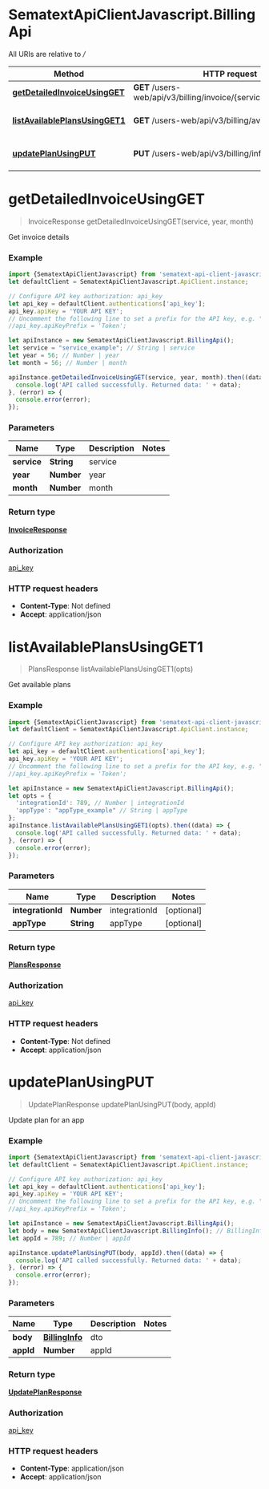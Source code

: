 # SematextApiClientJavascript.BillingApi

All URIs are relative to */*

| Method                                                                       | HTTP request                                                       | Description            |
| ---------------------------------------------------------------------------- | ------------------------------------------------------------------ | ---------------------- |
| [**getDetailedInvoiceUsingGET**](BillingApi.md#getDetailedInvoiceUsingGET)   | **GET** /users-web/api/v3/billing/invoice/{service}/{year}/{month} | Get invoice details    |
| [**listAvailablePlansUsingGET1**](BillingApi.md#listAvailablePlansUsingGET1) | **GET** /users-web/api/v3/billing/availablePlans                   | Get available plans    |
| [**updatePlanUsingPUT**](BillingApi.md#updatePlanUsingPUT)                   | **PUT** /users-web/api/v3/billing/info/{appId}                     | Update plan for an app |

<a name="getDetailedInvoiceUsingGET"></a>

# **getDetailedInvoiceUsingGET**

> InvoiceResponse getDetailedInvoiceUsingGET(service, year, month)

Get invoice details

### Example

```javascript
import {SematextApiClientJavascript} from 'sematext-api-client-javascript';
let defaultClient = SematextApiClientJavascript.ApiClient.instance;

// Configure API key authorization: api_key
let api_key = defaultClient.authentications['api_key'];
api_key.apiKey = 'YOUR API KEY';
// Uncomment the following line to set a prefix for the API key, e.g. "Token" (defaults to null)
//api_key.apiKeyPrefix = 'Token';

let apiInstance = new SematextApiClientJavascript.BillingApi();
let service = "service_example"; // String | service
let year = 56; // Number | year
let month = 56; // Number | month

apiInstance.getDetailedInvoiceUsingGET(service, year, month).then((data) => {
  console.log('API called successfully. Returned data: ' + data);
}, (error) => {
  console.error(error);
});

```

### Parameters

| Name        | Type       | Description | Notes |
| ----------- | ---------- | ----------- | ----- |
| **service** | **String** | service     |
| **year**    | **Number** | year        |
| **month**   | **Number** | month       |

### Return type

[**InvoiceResponse**](InvoiceResponse.md)

### Authorization

[api_key](../README.md#api_key)

### HTTP request headers

- **Content-Type**: Not defined
- **Accept**: application/json

<a name="listAvailablePlansUsingGET1"></a>

# **listAvailablePlansUsingGET1**

> PlansResponse listAvailablePlansUsingGET1(opts)

Get available plans

### Example

```javascript
import {SematextApiClientJavascript} from 'sematext-api-client-javascript';
let defaultClient = SematextApiClientJavascript.ApiClient.instance;

// Configure API key authorization: api_key
let api_key = defaultClient.authentications['api_key'];
api_key.apiKey = 'YOUR API KEY';
// Uncomment the following line to set a prefix for the API key, e.g. "Token" (defaults to null)
//api_key.apiKeyPrefix = 'Token';

let apiInstance = new SematextApiClientJavascript.BillingApi();
let opts = { 
  'integrationId': 789, // Number | integrationId
  'appType': "appType_example" // String | appType
};
apiInstance.listAvailablePlansUsingGET1(opts).then((data) => {
  console.log('API called successfully. Returned data: ' + data);
}, (error) => {
  console.error(error);
});

```

### Parameters

| Name              | Type       | Description   | Notes      |
| ----------------- | ---------- | ------------- | ---------- |
| **integrationId** | **Number** | integrationId | [optional] |
| **appType**       | **String** | appType       | [optional] |

### Return type

[**PlansResponse**](PlansResponse.md)

### Authorization

[api_key](../README.md#api_key)

### HTTP request headers

- **Content-Type**: Not defined
- **Accept**: application/json

<a name="updatePlanUsingPUT"></a>

# **updatePlanUsingPUT**

> UpdatePlanResponse updatePlanUsingPUT(body, appId)

Update plan for an app

### Example

```javascript
import {SematextApiClientJavascript} from 'sematext-api-client-javascript';
let defaultClient = SematextApiClientJavascript.ApiClient.instance;

// Configure API key authorization: api_key
let api_key = defaultClient.authentications['api_key'];
api_key.apiKey = 'YOUR API KEY';
// Uncomment the following line to set a prefix for the API key, e.g. "Token" (defaults to null)
//api_key.apiKeyPrefix = 'Token';

let apiInstance = new SematextApiClientJavascript.BillingApi();
let body = new SematextApiClientJavascript.BillingInfo(); // BillingInfo | dto
let appId = 789; // Number | appId

apiInstance.updatePlanUsingPUT(body, appId).then((data) => {
  console.log('API called successfully. Returned data: ' + data);
}, (error) => {
  console.error(error);
});

```

### Parameters

| Name      | Type                              | Description | Notes |
| --------- | --------------------------------- | ----------- | ----- |
| **body**  | [**BillingInfo**](BillingInfo.md) | dto         |
| **appId** | **Number**                        | appId       |

### Return type

[**UpdatePlanResponse**](UpdatePlanResponse.md)

### Authorization

[api_key](../README.md#api_key)

### HTTP request headers

- **Content-Type**: application/json
- **Accept**: application/json
